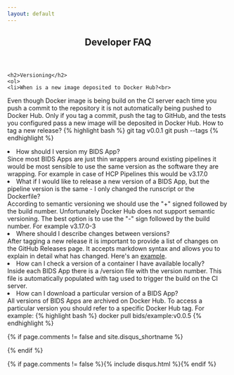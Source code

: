 ```yaml
---
layout: default
---
```

<article class="post-container post-container--single">
  <header class="post-header">
    <h1 class="post-title">Developer FAQ</h1>
  </header>

    <h2>Versioning</h2>
    <ol>
    <li>When is a new image deposited to Docker Hub?<br>
Even though Docker image is being build on the CI server each time you push a commit to the repository it is not automatically being pushed to Docker Hub. Only if you tag a commit, push the tag to GitHub, and the tests you configured pass a new image will be deposited in Docker Hub. How to tag a new release?
{% highlight bash %}
git tag v0.0.1
git push --tags
{% endhighlight %}</li>
<li>How should I version my BIDS App?<br>
Since most BIDS Apps are just thin wrappers around existing pipelines it would be most sensible to use the same version as the software they are wrapping. For example in case of HCP Pipelines this would be v3.17.0

<li>What if I would like to release a new version of a BIDS App, but the pipeline version is the same - I only changed the runscript or the Dockerfile?<br>
According to semantic versioning we should use the "+" signed followed by the build number. Unfortunately Docker Hub does not support semantic versioning. The best option is to use the "-" sign followed by the build number. For example v3.17.0-3</li>

<li>Where should I describe changes between versions?<br>
After tagging a new release it is important to provide a list of changes on the GitHub Releases page. It accepts markdown syntax and allows you to explain in detail what has changed. Here's an <a href="https://github.com/BIDS-Apps/example/releases">example</a>.</li>

<li>How can I check a version of a container I have available locally?<br>
Inside each BIDS App there is a /version file with the version number. This file is automatically populated with tag used to trigger the build on the CI server.</li>

<li>How can I download a particular version of a BIDS App?<br>
All versions of BIDS Apps are archived on Docker Hub. To access a particular version you should refer to a specific Docker Hub tag. For example:
{% highlight bash %}
docker pull bids/example:v0.0.5
{% endhighlight %}
</li>
</ol>

{% if page.comments != false and site.disqus_shortname %}<section id="disqus_thread"></section><!-- /#disqus_thread -->{% endif %}
</article>
{% if page.comments != false %}{% include disqus.html %}{% endif %}
